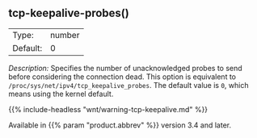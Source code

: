 ---
---
<!-- DISCLAIMER: This file is based on the syslog-ng Open Source Edition documentation https://github.com/balabit/syslog-ng-ose-guides/commit/2f4a52ee61d1ea9ad27cb4f3168b95408fddfdf2 and is used under the terms of The syslog-ng Open Source Edition Documentation License. The file has been modified by Axoflow. -->

## tcp-keepalive-probes()

|          |        |
| -------- | ------ |
| Type:    | number |
| Default: | 0      |

*Description:* Specifies the number of unacknowledged probes to send before considering the connection dead. This option is equivalent to `/proc/sys/net/ipv4/tcp_keepalive_probes`. The default value is `0`, which means using the kernel default.

{{% include-headless "wnt/warning-tcp-keepalive.md" %}}

Available in {{% param "product.abbrev" %}} version 3.4 and later.

